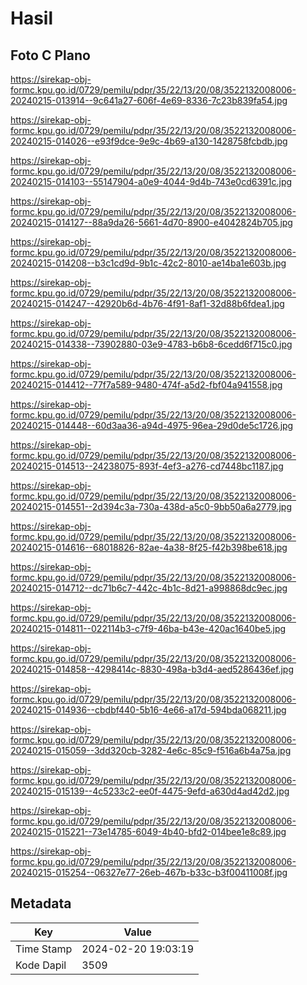 # Hasil

## Foto C Plano

https://sirekap-obj-formc.kpu.go.id/0729/pemilu/pdpr/35/22/13/20/08/3522132008006-20240215-013914--9c641a27-606f-4e69-8336-7c23b839fa54.jpg

https://sirekap-obj-formc.kpu.go.id/0729/pemilu/pdpr/35/22/13/20/08/3522132008006-20240215-014026--e93f9dce-9e9c-4b69-a130-1428758fcbdb.jpg

https://sirekap-obj-formc.kpu.go.id/0729/pemilu/pdpr/35/22/13/20/08/3522132008006-20240215-014103--55147904-a0e9-4044-9d4b-743e0cd6391c.jpg

https://sirekap-obj-formc.kpu.go.id/0729/pemilu/pdpr/35/22/13/20/08/3522132008006-20240215-014127--88a9da26-5661-4d70-8900-e4042824b705.jpg

https://sirekap-obj-formc.kpu.go.id/0729/pemilu/pdpr/35/22/13/20/08/3522132008006-20240215-014208--b3c1cd9d-9b1c-42c2-8010-ae14ba1e603b.jpg

https://sirekap-obj-formc.kpu.go.id/0729/pemilu/pdpr/35/22/13/20/08/3522132008006-20240215-014247--42920b6d-4b76-4f91-8af1-32d88b6fdea1.jpg

https://sirekap-obj-formc.kpu.go.id/0729/pemilu/pdpr/35/22/13/20/08/3522132008006-20240215-014338--73902880-03e9-4783-b6b8-6cedd6f715c0.jpg

https://sirekap-obj-formc.kpu.go.id/0729/pemilu/pdpr/35/22/13/20/08/3522132008006-20240215-014412--77f7a589-9480-474f-a5d2-fbf04a941558.jpg

https://sirekap-obj-formc.kpu.go.id/0729/pemilu/pdpr/35/22/13/20/08/3522132008006-20240215-014448--60d3aa36-a94d-4975-96ea-29d0de5c1726.jpg

https://sirekap-obj-formc.kpu.go.id/0729/pemilu/pdpr/35/22/13/20/08/3522132008006-20240215-014513--24238075-893f-4ef3-a276-cd7448bc1187.jpg

https://sirekap-obj-formc.kpu.go.id/0729/pemilu/pdpr/35/22/13/20/08/3522132008006-20240215-014551--2d394c3a-730a-438d-a5c0-9bb50a6a2779.jpg

https://sirekap-obj-formc.kpu.go.id/0729/pemilu/pdpr/35/22/13/20/08/3522132008006-20240215-014616--68018826-82ae-4a38-8f25-f42b398be618.jpg

https://sirekap-obj-formc.kpu.go.id/0729/pemilu/pdpr/35/22/13/20/08/3522132008006-20240215-014712--dc71b6c7-442c-4b1c-8d21-a998868dc9ec.jpg

https://sirekap-obj-formc.kpu.go.id/0729/pemilu/pdpr/35/22/13/20/08/3522132008006-20240215-014811--022114b3-c7f9-46ba-b43e-420ac1640be5.jpg

https://sirekap-obj-formc.kpu.go.id/0729/pemilu/pdpr/35/22/13/20/08/3522132008006-20240215-014858--4298414c-8830-498a-b3d4-aed5286436ef.jpg

https://sirekap-obj-formc.kpu.go.id/0729/pemilu/pdpr/35/22/13/20/08/3522132008006-20240215-014936--cbdbf440-5b16-4e66-a17d-594bda068211.jpg

https://sirekap-obj-formc.kpu.go.id/0729/pemilu/pdpr/35/22/13/20/08/3522132008006-20240215-015059--3dd320cb-3282-4e6c-85c9-f516a6b4a75a.jpg

https://sirekap-obj-formc.kpu.go.id/0729/pemilu/pdpr/35/22/13/20/08/3522132008006-20240215-015139--4c5233c2-ee0f-4475-9efd-a630d4ad42d2.jpg

https://sirekap-obj-formc.kpu.go.id/0729/pemilu/pdpr/35/22/13/20/08/3522132008006-20240215-015221--73e14785-6049-4b40-bfd2-014bee1e8c89.jpg

https://sirekap-obj-formc.kpu.go.id/0729/pemilu/pdpr/35/22/13/20/08/3522132008006-20240215-015254--06327e77-26eb-467b-b33c-b3f00411008f.jpg


## Metadata

| Key        | Value               |
| ---------- | ------------------- |
| Time Stamp | 2024-02-20 19:03:19 |
| Kode Dapil | 3509                |



